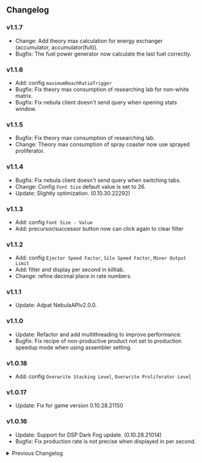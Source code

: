 ## Changelog

### v1.1.7
* Change: Add theory max calculation for energy exchanger (accumulator, accumulator(full)).  
* Bugfix: The fuel power generator now calculate the last fuel correctly.  

### v1.1.6
* Add: config `maximumReachRatioTrigger`  
* Bugfix: Fix theory max consumption of researching lab for non-white matrix.  
* Bugfix: Fix nebula client doesn't send query when opening stats window.  

### v1.1.5
* Bugfix: Fix theory max consumption of researching lab.  
* Change: Theory max consumption of spray coaster now use sprayed proliferator.  

### v1.1.4
* Bugfix: Fix nebula client doesn't send query when switching tabs.
* Change: Config `Font Size` default value is set to 26.
* Update: Slightly optimization. (0.10.30.22292)  

### v1.1.3
* Add: config `Font Size - Value`  
* Add: precursor/successor button now can click again to clear filter   

### v1.1.2
* Add: config `Ejector Speed Factor`, `Silo Speed Factor`, `Miner Output Limit`
* Add: filter and display per second in killtab.
* Change: refine decimal place in rate numbers.

### v1.1.1
* Update: Adpat NebulaAPIv2.0.0.  

### v1.1.0
* Update: Refactor and add multithreading to improve performance.  
* Bugfix: Fix recipe of non-productive product not set to production speedup mode when using assembler setting.  

### v1.0.18
* Add: config `Overwrite Stacking Level`, `Overwrite Proliferator Level`

### v1.0.17
* Update: Fix for game version 0.10.28.21150  

### v1.0.16 
* Update: Support for DSP Dark Fog update. (0.10.28.21014) 
* Bugfix: Fix production rate is not precise when displayed in per second. 

<details>
<summary>Previous Changelog</summary>

### v1.0.15 
* Update: add translated readme provided by Ximu-Luya on Github (thanks for contribution)  

### v1.0.14 
* Update: add zhCn translations provided by Ximu-Luya on Github (thanks for contribution)  

### v1.0.13 
* Update: change fractionator theoretical max calculation to account for stacked belts & spray 

### v1.0.12 
* Update: adjust item tooltip to get rid of cannot craft in replicator message 

### v1.0.11 
* Update: add item tooltip when item icon is hovered in stats window (disable with "Disable Item Hover Tip" config property) 

### v1.0.10 
* Bugfix: Fix bug with planet filtering when matched planet count is smaller than 2 
* Update: Add config property to disable filtering of planet list by precursor/consumer target
* Update: Add config property to control whether 2nd level precursor/consumers are shown

### v1.0.9
* Update: Add support for Nebula (thanks starfi5h) 
* Bugfix: Fix issue where Local System is added to astro list twice 

### v1.0.8
* Update: change so that when pre-cursor or successor filter is enabled, planet list is filtered to only planets that are producers or consumers of the item
* Add "Local System" to planet dropdown

### v1.0.7
* Update: update to sync with latest changes in game. 

### v1.0.6
* Bugfix: fix labs not detecting stacking condition 

### v1.0.5
* Bugfix: fix detection of non-productive assembler recipe default mode. Assemblers for antimatter treated as if they supported productivity mode 

### v1.0.4
* Bugfix: fix initialization issue with enhanced stats version

### v1.0.3
* Bugfix: resolve issue with initialization of Proliferator info when using BetterStats official was enabled

### v1.0.2
* Update: combined stats collection with bottleneck calculations
* Update: added 'Disable Bottleneck' config to allow only BetterStats functionality to be used. Removes precursors, made on, etc.
* Update: added detection for unsprayed items in bottleneck calculation

### v1.0.1
* Bugfix: handle modded items that are created after this plugin is initted

### v1.0.0
* Update: removed dependency on BetterStats. Now when that plugin is not installed a local fork of it will be used instead 
* Update: Account for usage of proliferator in local BetterStats fork
* Update: Detect stacking for Ray Receivers generating critical photons

</details>